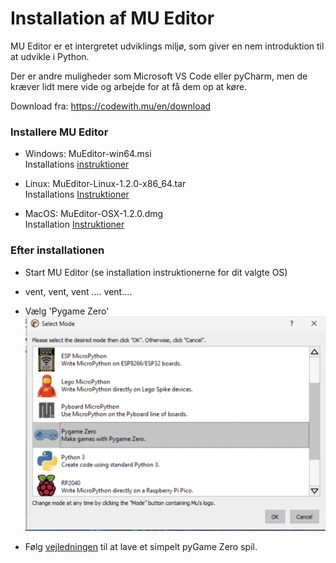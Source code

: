 # Installation af MU Editor

MU Editor er et intergretet udviklings miljø, som giver en nem introduktion til at udvikle i Python.

Der er andre muligheder som Microsoft VS Code eller pyCharm, men de kræver lidt mere vide og arbejde for at få dem op at køre.

Download fra: https://codewith.mu/en/download

### Installere MU Editor

- Windows: MuEditor-win64.msi<br/>
Installations [instruktioner](https://codewith.mu/en/howto/1.2/install_windows)

- Linux: MuEditor-Linux-1.2.0-x86_64.tar<br/>
Installations [Instruktioner](https://codewith.mu/en/howto/1.2/install_linux)

- MacOS: MuEditor-OSX-1.2.0.dmg<br/>
Installation [Instruktioner](https://codewith.mu/en/howto/1.2/install_macos)

### Efter installationen

- Start MU Editor (se installation instruktionerne for dit valgte OS)
- vent, vent, vent .... vent....

- Vælg 'Pygame Zero'
![startup](startup.png)
- Følg [vejledningen](https://codewith.mu/en/tutorials/1.2/pgzero) til at lave et simpelt pyGame Zero spil.
